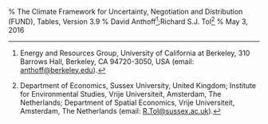 % The Climate Framework for Uncertainty, Negotiation and Distribution (FUND), Tables, Version 3.9
% David Anthoff[^authorinfo_anthoff];Richard S.J. Tol[^authorinfo_tol]
% May 3, 2016

[^authorinfo_anthoff]: Energy and Resources Group, University of California at Berkeley, 310 Barrows Hall, Berkeley, CA 94720-3050, USA (email: <anthoff@berkeley.edu>).

[^authorinfo_tol]: Department of Economics, Sussex University, United Kingdom; Institute for Environmental Studies, Vrije Universiteit, Amsterdam, The Netherlands; Department of Spatial Economics, Vrije Universiteit, Amsterdam, The Netherlands (email: <R.Tol@sussex.ac.uk>).
